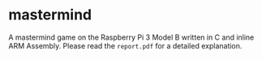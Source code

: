 # mastermind

A mastermind game on the Raspberry Pi 3 Model B written in C and inline ARM Assembly. Please read the `report.pdf` for a detailed explanation.